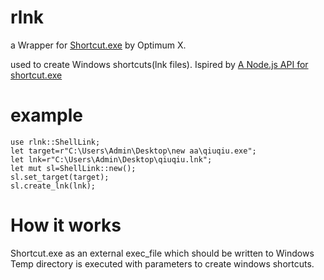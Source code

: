 # rlnk
a Wrapper for  [Shortcut.exe](https://api.256file.com/shortcut.exe/en-download-62728.html) by Optimum X.

used to create Windows shortcuts(lnk files).
Ispired by [A Node.js API for shortcut.exe](https://github.com/j201/windows-shortcuts)

# example

```
use rlnk::ShellLink;
let target=r"C:\Users\Admin\Desktop\new aa\qiuqiu.exe";
let lnk=r"C:\Users\Admin\Desktop\qiuqiu.lnk";
let mut sl=ShellLink::new();
sl.set_target(target);
sl.create_lnk(lnk); 
```

# How it works
Shortcut.exe as an external exec_file which should be written to Windows Temp
directory is executed with parameters to create windows shortcuts.
